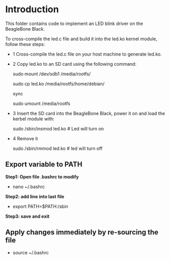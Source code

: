 # Introduction
This folder contains code to implement an LED blink driver on the BeagleBone Black.

To cross-compile the led.c file and build it into the led.ko kernel module, follow these steps:
- 1 Cross-compile the led.c file on your host machine to generate led.ko.
- 2 Copy led.ko to an SD card using the following command:

    sudo mount /dev/sdb1 /media/rootfs/
  
    sudo cp led.ko /media/rootfs/home/debian/
  
    sync
  
    sudo umount /media/rootfs
- 3 Insert the SD card into the BeagleBone Black, power it on and load the kerbel module with:

    sudo /sbin/insmod led.ko # Led will turn on

- 4 Remove it

    sudo /sbin/rmmod led.ko # led will turn off

## Export variable to PATH

**Step1: Open file .bashrc to modify**

- nano ~/.bashrc

**Step2: add line into last file**

- export PATH=$PATH:/sbin

**Step3: save and exit**

## Apply changes immediately by re-sourcing the file
- source ~/.bashrc

